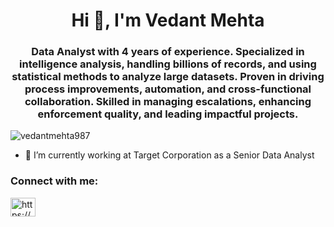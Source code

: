 <h1 align="center">Hi 👋, I'm Vedant Mehta</h1>
<h3 align="center">Data Analyst with 4 years of experience. Specialized in intelligence analysis, handling billions of records, and using statistical methods to analyze large datasets. Proven in driving process improvements, automation, and cross-functional collaboration. Skilled in managing escalations, enhancing enforcement quality, and leading impactful projects.</h3>

<p align="left"> <img src="https://komarev.com/ghpvc/?username=vedantmehta987&label=Profile%20views&color=0e75b6&style=flat" alt="vedantmehta987" /> </p>

- 🔭 I’m currently working at Target Corporation as a Senior Data Analyst

<h3 align="left">Connect with me:</h3>
<p align="left">
<a href="https://linkedin.com/in/https://www.linkedin.com/in/vedantmehta7/" target="blank"><img align="center" src="https://raw.githubusercontent.com/rahuldkjain/github-profile-readme-generator/master/src/images/icons/Social/linked-in-alt.svg" alt="https://www.linkedin.com/in/vedantmehta7/" height="30" width="40" /></a>
</p>
